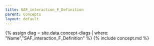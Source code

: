 ```yaml
---
title: SAF_interaction_F_Definition
parent: Concepts
layout: default
---
```

{% assign diag = site.data.concept-diags | where: "Name","SAF_interaction_F_Definition" %}
{% include concept.md %}